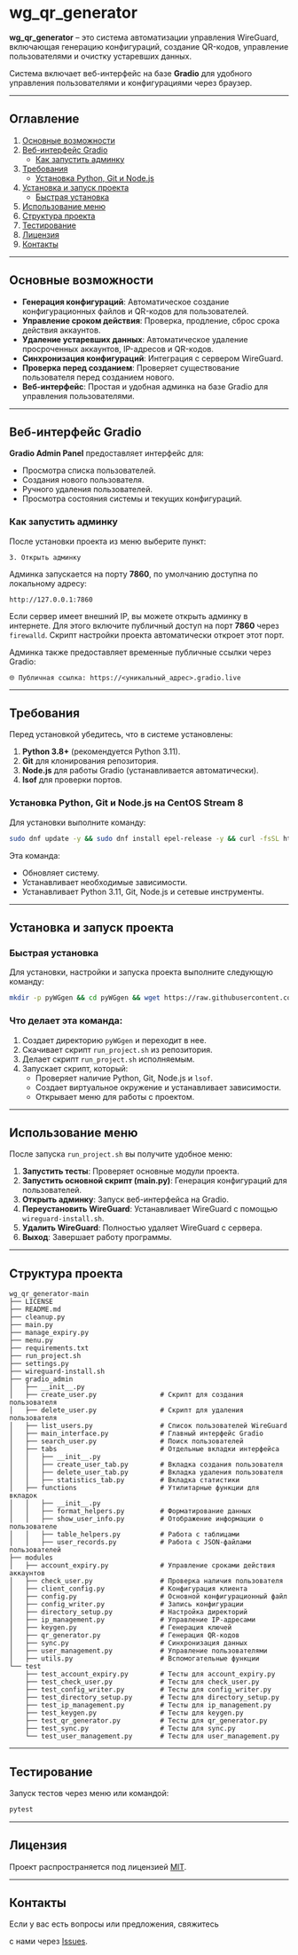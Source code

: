 
# wg_qr_generator

**wg_qr_generator** – это система автоматизации управления WireGuard, включающая генерацию конфигураций, создание QR-кодов, управление пользователями и очистку устаревших данных.

Система включает веб-интерфейс на базе **Gradio** для удобного управления пользователями и конфигурациями через браузер.

---

## Оглавление

1. [Основные возможности](#основные-возможности)
2. [Веб-интерфейс Gradio](#веб-интерфейс-gradio)
   - [Как запустить админку](#как-запустить-админку)
3. [Требования](#требования)
   - [Установка Python, Git и Node.js](#установка-python-git-и-nodejs-на-centos-stream-8)
4. [Установка и запуск проекта](#установка-и-запуск-проекта)
   - [Быстрая установка](#быстрая-установка)
5. [Использование меню](#использование-меню)
6. [Структура проекта](#структура-проекта)
7. [Тестирование](#тестирование)
8. [Лицензия](#лицензия)
9. [Контакты](#контакты)

---

## Основные возможности

- **Генерация конфигураций**: Автоматическое создание конфигурационных файлов и QR-кодов для пользователей.
- **Управление сроком действия**: Проверка, продление, сброс срока действия аккаунтов.
- **Удаление устаревших данных**: Автоматическое удаление просроченных аккаунтов, IP-адресов и QR-кодов.
- **Синхронизация конфигураций**: Интеграция с сервером WireGuard.
- **Проверка перед созданием**: Проверяет существование пользователя перед созданием нового.
- **Веб-интерфейс**: Простая и удобная админка на базе Gradio для управления пользователями.

---

## Веб-интерфейс Gradio

**Gradio Admin Panel** предоставляет интерфейс для:

- Просмотра списка пользователей.
- Создания нового пользователя.
- Ручного удаления пользователей.
- Просмотра состояния системы и текущих конфигураций.

### Как запустить админку

После установки проекта из меню выберите пункт:

```plaintext
3. Открыть админку
```

Админка запускается на порту **7860**, по умолчанию доступна по локальному адресу:

```
http://127.0.0.1:7860
```

Если сервер имеет внешний IP, вы можете открыть админку в интернете. Для этого включите публичный доступ на порт **7860** через `firewalld`. Скрипт настройки проекта автоматически откроет этот порт.

Админка также предоставляет временные публичные ссылки через Gradio:

```
🌐 Публичная ссылка: https://<уникальный_адрес>.gradio.live
```

---

## Требования

Перед установкой убедитесь, что в системе установлены:
1. **Python 3.8+** (рекомендуется Python 3.11).
2. **Git** для клонирования репозитория.
3. **Node.js** для работы Gradio (устанавливается автоматически).
4. **lsof** для проверки портов.

### Установка Python, Git и Node.js на CentOS Stream 8

Для установки выполните команду:

```bash
sudo dnf update -y && sudo dnf install epel-release -y && curl -fsSL https://rpm.nodesource.com/setup_18.x | sudo bash - && sudo dnf install -y nodejs && node --version && sudo dnf update -y && sudo dnf install git mc tar gcc curl openssl-devel bzip2-devel libffi-devel zlib-devel -y && sudo dnf install net-tools lsof -y && sudo dnf install python3.11 -y && sudo alternatives --set python3 /usr/bin/python3.11 && python3 --version
```

Эта команда:
- Обновляет систему.
- Устанавливает необходимые зависимости.
- Устанавливает Python 3.11, Git, Node.js и сетевые инструменты.

---

## Установка и запуск проекта

### Быстрая установка

Для установки, настройки и запуска проекта выполните следующую команду:
```bash
mkdir -p pyWGgen && cd pyWGgen && wget https://raw.githubusercontent.com/licht8/wg_qr_generator/refs/heads/main/run_project.sh && chmod +x run_project.sh && ./run_project.sh
```

### Что делает эта команда:
1. Создает директорию `pyWGgen` и переходит в нее.
2. Скачивает скрипт `run_project.sh` из репозитория.
3. Делает скрипт `run_project.sh` исполняемым.
4. Запускает скрипт, который:
   - Проверяет наличие Python, Git, Node.js и `lsof`.
   - Создает виртуальное окружение и устанавливает зависимости.
   - Открывает меню для работы с проектом.

---

## Использование меню

После запуска `run_project.sh` вы получите удобное меню:

1. **Запустить тесты**: Проверяет основные модули проекта.
2. **Запустить основной скрипт (main.py)**: Генерация конфигураций для пользователей.
3. **Открыть админку**: Запуск веб-интерфейса на Gradio.
4. **Переустановить WireGuard**: Устанавливает WireGuard с помощью `wireguard-install.sh`.
5. **Удалить WireGuard**: Полностью удаляет WireGuard с сервера.
0. **Выход**: Завершает работу программы.

---

## Структура проекта

```plaintext
wg_qr_generator-main
├── LICENSE
├── README.md
├── cleanup.py
├── main.py
├── manage_expiry.py
├── menu.py
├── requirements.txt
├── run_project.sh
├── settings.py
├── wireguard-install.sh
├── gradio_admin
│   ├── __init__.py
│   ├── create_user.py                # Скрипт для создания пользователя
│   ├── delete_user.py                # Скрипт для удаления пользователя
│   ├── list_users.py                 # Список пользователей WireGuard
│   ├── main_interface.py             # Главный интерфейс Gradio
│   ├── search_user.py                # Поиск пользователей
│   ├── tabs                          # Отдельные вкладки интерфейса
│   │   ├── __init__.py
│   │   ├── create_user_tab.py        # Вкладка создания пользователя
│   │   ├── delete_user_tab.py        # Вкладка удаления пользователя
│   │   ├── statistics_tab.py         # Вкладка статистики
│   ├── functions                     # Утилитарные функции для вкладок
│   │   ├── __init__.py
│   │   ├── format_helpers.py         # Форматирование данных
│   │   ├── show_user_info.py         # Отображение информации о пользователе
│   │   ├── table_helpers.py          # Работа с таблицами
│   │   ├── user_records.py           # Работа с JSON-файлами пользователей
├── modules
│   ├── account_expiry.py             # Управление сроками действия аккаунтов
│   ├── check_user.py                 # Проверка наличия пользователя
│   ├── client_config.py              # Конфигурация клиента
│   ├── config.py                     # Основной конфигурационный файл
│   ├── config_writer.py              # Запись конфигурации
│   ├── directory_setup.py            # Настройка директорий
│   ├── ip_management.py              # Управление IP-адресами
│   ├── keygen.py                     # Генерация ключей
│   ├── qr_generator.py               # Генерация QR-кодов
│   ├── sync.py                       # Синхронизация данных
│   ├── user_management.py            # Управление пользователями
│   ├── utils.py                      # Вспомогательные функции
└── test
    ├── test_account_expiry.py        # Тесты для account_expiry.py
    ├── test_check_user.py            # Тесты для check_user.py
    ├── test_config_writer.py         # Тесты для config_writer.py
    ├── test_directory_setup.py       # Тесты для directory_setup.py
    ├── test_ip_management.py         # Тесты для ip_management.py
    ├── test_keygen.py                # Тесты для keygen.py
    ├── test_qr_generator.py          # Тесты для qr_generator.py
    ├── test_sync.py                  # Тесты для sync.py
    └── test_user_management.py       # Тесты для user_management.py
```

---

## Тестирование

Запуск тестов через меню или командой:
```bash
pytest
```

---

## Лицензия

Проект распространяется под лицензией [MIT](LICENSE).

---

## Контакты

Если у вас есть вопросы или предложения, свяжитесь

 с нами через [Issues](https://github.com/licht8/wg_qr_generator/issues).
